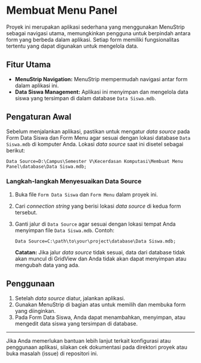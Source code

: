 
# Membuat Menu Panel

Proyek ini merupakan aplikasi sederhana yang menggunakan MenuStrip sebagai navigasi utama, memungkinkan pengguna untuk berpindah antara form yang berbeda dalam aplikasi. Setiap form memiliki fungsionalitas tertentu yang dapat digunakan untuk mengelola data.

## Fitur Utama
- **MenuStrip Navigation:** MenuStrip mempermudah navigasi antar form dalam aplikasi ini.
- **Data Siswa Management:** Aplikasi ini menyimpan dan mengelola data siswa yang tersimpan di dalam database `Data Siswa.mdb`.
  
## Pengaturan Awal
Sebelum menjalankan aplikasi, pastikan untuk mengatur *data source* pada Form Data Siswa dan Form Menu agar sesuai dengan lokasi database `Data Siswa.mdb` di komputer Anda. Lokasi *data source* saat ini disetel sebagai berikut:

```plaintext
Data Source=D:\Campus\Semester V\Kecerdasan Komputasi\Membuat Menu Panel\database\Data Siswa.mdb;
```

### Langkah-langkah Menyesuaikan Data Source
1. Buka file `Form Data Siswa` dan `Form Menu` dalam proyek ini.
2. Cari *connection string* yang berisi lokasi *data source* di kedua form tersebut.
3. Ganti jalur di `Data Source` agar sesuai dengan lokasi tempat Anda menyimpan file `Data Siswa.mdb`. Contoh:

    ```plaintext
    Data Source=C:\path\to\your\project\database\Data Siswa.mdb;
    ```

   **Catatan:** Jika jalur *data source* tidak sesuai, data dari database tidak akan muncul di GridView dan Anda tidak akan dapat menyimpan atau mengubah data yang ada.

## Penggunaan
1. Setelah *data source* diatur, jalankan aplikasi.
2. Gunakan MenuStrip di bagian atas untuk memilih dan membuka form yang diinginkan.
3. Pada Form Data Siswa, Anda dapat menambahkan, menyimpan, atau mengedit data siswa yang tersimpan di database.

---

Jika Anda memerlukan bantuan lebih lanjut terkait konfigurasi atau penggunaan aplikasi, silakan cek dokumentasi pada direktori proyek atau buka masalah (issue) di repositori ini.

